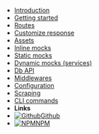 - [Introduction](README)
- [Getting started](getting-started)
- [Routes](routes.md)
- [Customize response](customize-response.md)
- [Assets](assets.md)
- [Inline mocks](inline-mocks.md)
- [Static mocks](static-mocks.md)
- [Dynamic mocks (services)](dynamic-mocks.md)
- [Db API](db-api.md)
- [Middlewares](middlewares.md)
- [Configuration](configuration.md)
- [Scraping](scraping.md)
- [CLI commands](commands.md)
- **Links**
- [![Github](https://drosse.dev/_media/gh.svg)Github](https://github.com/jota-one/drosse)
- [![NPM](https://drosse.dev/_media/npm.svg)NPM](https://www.npmjs.com/package/@jota-one/drosse)
